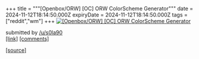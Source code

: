 +++
title = """[Openbox/ORW] [OC] ORW ColorScheme Generator"""
date = 2024-11-12T18:14:50.000Z
expiryDate = 2024-11-12T18:14:50.000Z
tags = ["reddit","wm"]
+++
[![[Openbox/ORW] [OC] ORW ColorScheme Generator](https://b.thumbs.redditmedia.com/S-ABTzQ9tZ14mUtbd9mpOwZjfe_9U0IMIF8CNvYC4jk.jpg "[Openbox/ORW] [OC] ORW ColorScheme Generator")](https://www.reddit.com/r/unixporn/comments/1gprb0k/openboxorw_oc_orw_colorscheme_generator/)

submitted by [/u/s0la90](https://www.reddit.com/user/s0la90)  
[\[link\]](https://www.reddit.com/gallery/1gprb0k) [\[comments\]](https://www.reddit.com/r/unixporn/comments/1gprb0k/openboxorw_oc_orw_colorscheme_generator/)

[[source]](https://www.reddit.com/r/unixporn/comments/1gprb0k/openboxorw_oc_orw_colorscheme_generator/)
